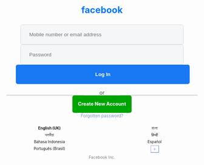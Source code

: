 <!DOCTYPE html>
<html>
<head>
<meta name="viewport" content="width=device-width, initial-scale=1.0" >
<title>Log in to Facebook|Facebook</title>
<style type="text/css">
.center {
text-align:center;
}
form {
margin-left:5%;margin-right:5%;
line-height:45px;
}
#login {
background-color:#1877f2;
border:none;color:white;
font-weight:bold;padding:4%;
border-radius:5px;width:101%;
}
input {
width:100%;
}
input:focus {
outline:none;
}
.input {
background-color:#f5f6f7;
padding-top:4%;padding-bottom:4%;
border-radius:5px;border:1px solid #dddddd;
padding-left:5%;width:95%;
color:#333333;
}
#fb{
color:#0077ff;font-size:170%;
font-family:;
}
#left {
float:left;width:40%;
background-color:#dddfe3;
color:#cccccc;
border:1px solid #dddfe3;
}
#right {
float:right;width:40%;
background-color:#dddfe3;
color:#cccccc;
border:1px solid #dddfe3;
}
a{
text-decoration:none;
}
#new{
color:white;font-weight:bold;
padding:3%;background-color:#00a400;
font-size:90%;border-radius:5px;
}
#forgot{
font-size:80%;color:#7597c8;
}
.left {width:45%;
float:left;text-align:center;
line-height:18px;font-size:70%;
}
.right {
width:45%;
float:right;text-align:center;
line-height:18px;font-size:70%;
}
#plus {
background-color:white;
color:#bbbbbb;font-weight:bold;
border-color:#90acff;border-width:1px;
}
#inc {
font-size:75%;color:grey;
}
.a {
color:#576b96;
}
.a:{
color:#bbbbbb;
}
a{
color:#90949c;
}
.r{
color:#4b4f56;
}
</style>
</head>
<body>
<div class="center" >
<p id="fb" ><b>facebook</b></p>
<form action="https://www.facebook.com/login" >
<input type="email" placeholder="Mobile number or email address" class="input" >
<input type="password" placeholder="Password" class="input" >
<br>
<input type="submit" value="Log In" id="login" >
</form>
<p>
<hr id="left" ><span class="r" >or</span><hr id="right" >
</p>
<a href="" id="new" >Create New Account</a><br><br>
<a href="" id="forgot" >Forgotten password?</a>
</div><br>
<div class="left">
<a href="" class=""><b>English (UK)</b></a>
<br>
<a href="" class="a" >অসমীয়া</a>
<br>
<a href="" class="a" >Bahasa Indonesia</a>
<br>
<a href="" class="a" >Português (Brasil)</a>
</div>
<div class="right">
<a href="" class="a" >বাংলা</a>
<br>
<a href="" class="a" >हिन्दी</a>
<br>
<a href="" class="a" >Español</a>
<br>
<button id="plus" >+</button>
</div>
<br><br><br><br>
<p class="center" id="inc" >Facebook Inc.</p>
</body>
</html>
